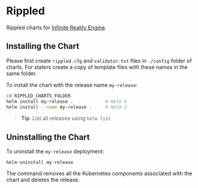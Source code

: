 # Rippled

Rippled charts for [Infinite Reality Engine](https://etherealengine.org/).

## Installing the Chart

Please first create `rippled.cfg` and `validator.txt` files in `./config` folder of charts. For staters create a copy of template files with these names in the same folder.

To install the chart with the release name `my-release`:

``` bash
cd RIPPLED_CHARTS_FOLDER
helm install my-release .            # Helm 3
helm install --name my-release .     # Helm 2
```

> **Tip**: List all releases using `helm list`

## Uninstalling the Chart

To uninstall the `my-release` deployment:

```console
helm uninstall my-release
```

The command removes all the Kubernetes components associated with the chart and deletes the release.
